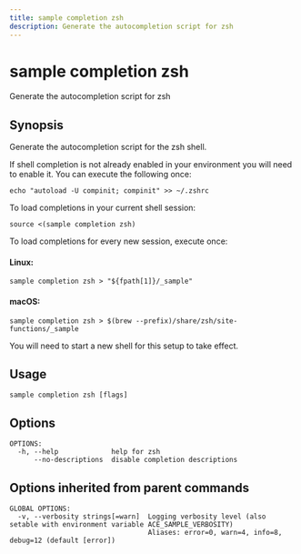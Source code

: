 ```yaml
---
title: sample completion zsh
description: Generate the autocompletion script for zsh
---
```


<!--
This documentation is auto generated by a script.
Please do not edit this file directly.
-->

<!-- markdownlint-disable-next-line single-title -->
# sample completion zsh

Generate the autocompletion script for zsh

## Synopsis

Generate the autocompletion script for the zsh shell.

If shell completion is not already enabled in your environment you will need
to enable it.  You can execute the following once:

	echo "autoload -U compinit; compinit" >> ~/.zshrc

To load completions in your current shell session:

	source <(sample completion zsh)

To load completions for every new session, execute once:

#### Linux:

	sample completion zsh > "${fpath[1]}/_sample"

#### macOS:

	sample completion zsh > $(brew --prefix)/share/zsh/site-functions/_sample

You will need to start a new shell for this setup to take effect.


## Usage

```plaintext
sample completion zsh [flags]
```

## Options

```plaintext
OPTIONS:
  -h, --help             help for zsh
      --no-descriptions  disable completion descriptions
```

## Options inherited from parent commands

```plaintext
GLOBAL OPTIONS:
  -v, --verbosity strings[=warn]  Logging verbosity level (also setable with environment variable ACE_SAMPLE_VERBOSITY)
                                  Aliases: error=0, warn=4, info=8, debug=12 (default [error])
```
